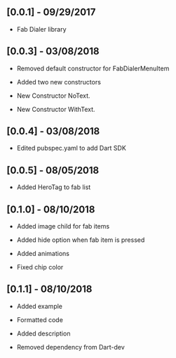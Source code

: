 ## [0.0.1] - 09/29/2017

* Fab Dialer library

## [0.0.3] - 03/08/2018

* Removed default constructor for FabDialerMenuItem

* Added two new constructors

* New Constructor NoText.

* New Constructor WithText.

## [0.0.4] - 03/08/2018

* Edited pubspec.yaml to add Dart SDK

## [0.0.5] - 08/05/2018

* Added HeroTag to fab list

## [0.1.0] - 08/10/2018

* Added image child for fab items

* Added hide option when fab item is pressed

* Added animations

* Fixed chip color

## [0.1.1] - 08/10/2018

* Added example

* Formatted code

* Added description

* Removed dependency from Dart-dev